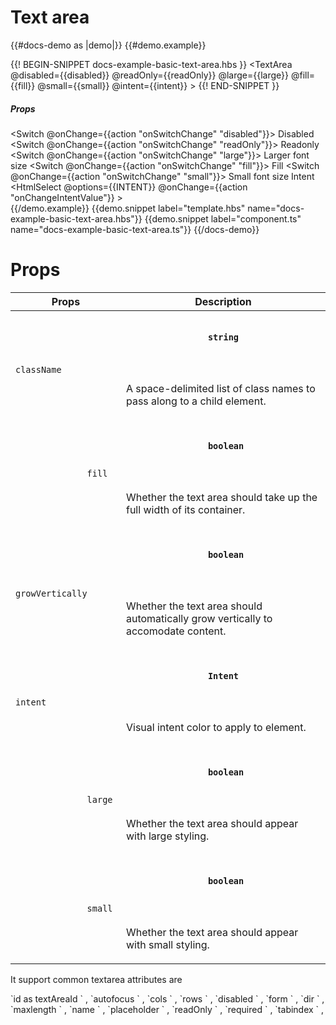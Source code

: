 # Text area

{{#docs-demo as |demo|}}
  {{#demo.example}}
    <div class="demo-container">
      <div
        class="docs-example-frame docs-example-frame-row"
        data-example-id="textarea"
      >
        <div class="docs-example">
          {{! BEGIN-SNIPPET docs-example-basic-text-area.hbs }}
          <TextArea
            @disabled={{disabled}}
            @readOnly={{readOnly}}
            @large={{large}}
            @fill={{fill}}
            @small={{small}}
            @intent={{intent}}
          ></TextArea>
          {{! END-SNIPPET }}
        </div>
        <div class="docs-example-options">
          <h5 class="bp3-heading">
            Props
          </h5>
          <Switch @onChange={{action "onSwitchChange" "disabled"}}>
            Disabled
          </Switch>
          <Switch @onChange={{action "onSwitchChange" "readOnly"}}>
            Readonly
          </Switch>
          <Switch @onChange={{action "onSwitchChange" "large"}}>
            Larger font size
          </Switch>
          <Switch @onChange={{action "onSwitchChange" "fill"}}>
            Fill
          </Switch>
          <Switch @onChange={{action "onSwitchChange" "small"}}>
            Small font size
          </Switch>
          <label class="bp3-label">
            Intent
            <HtmlSelect
              @options={{INTENT}}
              @onChange={{action "onChangeIntentValue"}}
             ></HtmlSelect>
          </label>
        </div>
      </div>
    </div>
  {{/demo.example}}
  {{demo.snippet label="template.hbs" name="docs-example-basic-text-area.hbs"}}
  {{demo.snippet label="component.ts" name="docs-example-basic-text-area.ts"}}
{{/docs-demo}}

# Props
<div class="docs-modifiers">
  <div class="docs-modifiers-table bp3-running-text">
    <table class="bp3-html-table">
      <thead>
        <tr>
          <th>
            Props
          </th>
          <th>
            Description
          </th>
        </tr>
      </thead>
      <tbody>
        <tr>
          <td class="docs-prop-name">
            <code>
              className
            </code>
          </td>
          <td class="docs-prop-details">
            <code class="docs-prop-type">
              <strong>
                string
              </strong>
              <em class="docs-prop-default bp3-text-muted"></em>
            </code>
            <div class="docs-prop-description">
              <div class="docs-section">
                <div class="bp3-running-text">
                  <p>
                    A space-delimited list of class names to pass along to a child element.
                  </p>
                </div>
              </div>
            </div>
          </td>
        </tr>
        <tr>
          <td class="docs-prop-name">
            <code>
              fill
            </code>
          </td>
          <td class="docs-prop-details">
            <code class="docs-prop-type">
              <strong>
                boolean
              </strong>
              <em class="docs-prop-default bp3-text-muted"></em>
            </code>
            <div class="docs-prop-description">
              <div class="docs-section">
                <div class="bp3-running-text">
                  <p>
                    Whether the text area should take up the full width of its container.
                  </p>
                </div>
              </div>
            </div>
            <div class="docs-prop-tags"></div>
          </td>
        </tr>
        <tr>
          <td class="docs-prop-name">
            <code>
              growVertically
            </code>
          </td>
          <td class="docs-prop-details">
            <code class="docs-prop-type">
              <strong>
                boolean
              </strong>
              <em class="docs-prop-default bp3-text-muted"></em>
            </code>
            <div class="docs-prop-description">
              <div class="docs-section">
                <div class="bp3-running-text">
                  <p>
                    Whether the text area should automatically grow vertically to accomodate content.
                  </p>
                </div>
              </div>
            </div>
            <div class="docs-prop-tags"></div>
          </td>
        </tr>
        <tr>
          <td class="docs-prop-name">
            <code>
              intent
            </code>
          </td>
          <td class="docs-prop-details">
            <code class="docs-prop-type">
              <strong>
                Intent
              </strong>
              <em class="docs-prop-default bp3-text-muted"></em>
            </code>
            <div class="docs-prop-description">
              <div class="docs-section">
                <div class="bp3-running-text">
                  <p>
                    Visual intent color to apply to element.
                  </p>
                </div>
              </div>
            </div>
          </td>
        </tr>
        <tr>
          <td class="docs-prop-name">
            <code>
              large
            </code>
          </td>
          <td class="docs-prop-details">
            <code class="docs-prop-type">
              <strong>
                boolean
              </strong>
              <em class="docs-prop-default bp3-text-muted"></em>
            </code>
            <div class="docs-prop-description">
              <div class="docs-section">
                <div class="bp3-running-text">
                  <p>
                    Whether the text area should appear with large styling.
                  </p>
                </div>
              </div>
            </div>
            <div class="docs-prop-tags"></div>
          </td>
        </tr>
        <tr>
          <td class="docs-prop-name">
            <code>
              small
            </code>
          </td>
          <td class="docs-prop-details">
            <code class="docs-prop-type">
              <strong>
                boolean
              </strong>
              <em class="docs-prop-default bp3-text-muted"></em>
            </code>
            <div class="docs-prop-description">
              <div class="docs-section">
                <div class="bp3-running-text">
                  <p>
                    Whether the text area should appear with small styling.
                  </p>
                </div>
              </div>
            </div>
            <div class="docs-prop-tags"></div>
          </td>
        </tr>
      </tbody>
    </table>
  </div>
</div>
<div class="bp3-callout bp3-intent-primary">
  It support common textarea attributes are
  <p>
    `id as textAreaId
    `
    ,
    `autofocus
    `
    ,
    `cols
    `
    ,
    `rows
    `
    ,
    `disabled
    `
    ,
    `form
    `
    ,
    `dir
    `
    ,
    `maxlength
    `
    ,
    `name
    `
    ,
    `placeholder
    `
    ,
    `readOnly
    `
    ,
    `required
    `
    ,
    `tabindex
    `
    ,
  </p>
</div>